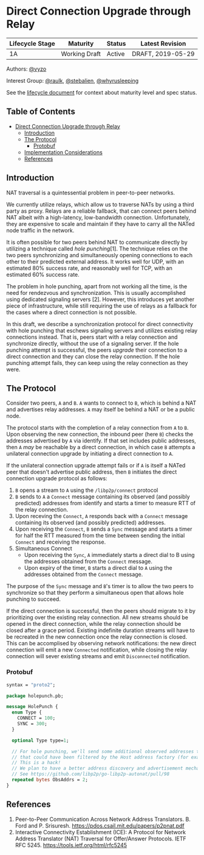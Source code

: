 # Direct Connection Upgrade through Relay

| Lifecycle Stage | Maturity      | Status | Latest Revision    |
|-----------------|---------------|--------|--------------------|
| 1A              | Working Draft | Active | DRAFT, 2019-05-29  |

Authors: [@vyzo]

Interest Group: [@raulk], [@stebalien], [@whyrusleeping]

[@vyzo]: https://github.com/vyzo
[@raulk]: https://github.com/raulk
[@stebalien]: https://github.com/stebalien
[@whyrusleeping]: https://github.com/whyrusleeping

See the [lifecycle document](https://github.com/libp2p/specs/blob/master/00-framework-01-spec-lifecycle.md)
for context about maturity level and spec status.

## Table of Contents

- [Direct Connection Upgrade through Relay](#direct-connection-upgrade-through-relay)
    - [Introduction](#introduction)
    - [The Protocol](#the-protocol)
        - [Protobuf](#protobuf)
    - [Implementation Considerations](#implementation-considerations)
    - [References](#references)

## Introduction

NAT traversal is a quintessential problem in peer-to-peer networks.

We currently utilize relays, which allow us to traverse NATs by using
a third party as proxy. Relays are a reliable fallback, that can
connect peers behind NAT albeit with a high-latency, low-bandwidth
connection.  Unfortunately, they are expensive to scale and maintain
if they have to carry all the NATed node traffic in the network.

It is often possible for two peers behind NAT to communicate directly
by utilizing a technique called _hole punching_[1]. The technique
relies on the two peers synchronizing and simultaneously opening
connections to each other to their predicted external address. It
works well for UDP, with an estimated 80% success rate, and reasonably
well for TCP, with an estimated 60% success rate.

The problem in hole punching, apart from not working all the time, is
the need for rendezvous and synchronization. This is usually
accomplished using dedicated signaling servers [2].  However, this
introduces yet another piece of infrastructure, while still requiring
the use of relays as a fallback for the cases where a direct
connection is not possible.

In this draft, we describe a synchronization protocol for direct
connectivity with hole punching that eschews signaling servers and
utilizes existing relay connections instead.  That is, peers start
with a relay connection and synchronize directly, without the use of a
signaling server.  If the hole punching attempt is successful, the
peers _upgrade_ their connection to a direct connection and they can
close the relay connection.  If the hole punching attempt fails, they
can keep using the relay connection as they were.

## The Protocol

Consider two peers, `A` and `B`. `A` wants to connect to `B`, which is
behind a NAT and advertises relay addresses. `A` may itself be behind
a NAT or be a public node.

The protocol starts with the completion of a relay connection from `A`
to `B`.  Upon observing the new connection, the inbound peer (here `B`)
checks the addresses advertised by `A` via identify. If that set
includes public addresses, then `A` _may_ be reachable by a direct
connection, in which case `B` attempts a unilateral connection upgrade
by initiating a direct connection to `A`.

If the unilateral connection upgrade attempt fails or if `A` is itself a NATed peer that
doesn't advertise public address, then `B` initiates the direct connection
upgrade protocol as follows:
<!-- Note the golang implementation is using "/libp2p/holepunch/1.0.0" -->
1. `B` opens a stream to `A` using the `/libp2p/connect` protocol
2. `B` sends to `A` a `Connect` message containing its observed (and possibly predicted)
   addresses from identify and starts a timer to measure RTT of the relay connection.
3. Upon receving the `Connect`, `A` responds back with a `Connect` message containing
   its observed (and possibly predicted) addresses.
4. Upon receiving the `Connect`, `B` sends a `Sync` message and starts a timer for
   half the RTT measured from the time between sending the initial `Connect` and receiving
   the response.
5. Simultaneous Connect
   - Upon receiving the `Sync`, `A` immediately starts a direct dial to B using the addresses
     obtained from the `Connect` message.
   - Upon expiry of the timer, `B` starts a direct dial to `A` using the addresses obtained
     from the `Connect` message.

The purpose of the `Sync` message and `B`'s timer is to allow the two peers to synchronize
so that they perform a simultaneous open that allows hole punching to succeed.

If the direct connection is successful, then the peers should migrate
to it by prioritizing over the existing relay connection. All new
streams should be opened in the direct connection, while the relay
connection should be closed after a grace period.  Existing indefinite
duration streams will have to be recreated in the new connection once
the relay connection is closed.  This can be accomplised by observing
network notifications: the new direct connection will emit a new
`Connected` notification, while closing the relay connection will
sever existing streams and emit `Disconnected` notification.


### Protobuf

```proto
syntax = "proto2";

package holepunch.pb;

message HolePunch {
  enum Type {
    CONNECT = 100;
    SYNC = 300;
  }

  optional Type type=1;

  // For hole punching, we'll send some additional observed addresses to the remote peer
  // that could have been filtered by the Host address factory (for example: AutoRelay removes all public addresses if peer has private reachability).
  // This is a hack!
  // We plan to have a better address discovery and advertisement mechanism in the future.
  // See https://github.com/libp2p/go-libp2p-autonat/pull/98
  repeated bytes ObsAddrs = 2;
}
```

## References

1. Peer-to-Peer Communication Across Network Address Translators. B. Ford and P. Srisuresh.
   https://pdos.csail.mit.edu/papers/p2pnat.pdf
2. Interactive Connectivity Establishment (ICE): A Protocol for Network Address Translator (NAT) Traversal for Offer/Answer Protocols. IETF RFC 5245.
   https://tools.ietf.org/html/rfc5245
